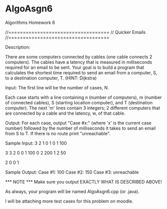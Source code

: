 # AlgoAsgn6
Algorithms Homework 6

//===================================
// Quicker Emails
//===================================

Description:

There are some computers connected by cables (one cable connects 2 computers).
The cables have a latency that is measured in milliseconds required for an email to be sent.
Your goal is to build a program that calculates the shortest time required to send
an email from a computer, S, to a destination computer, T. (HINT: Dijkstra)

Input:
The first line will be the number of cases, N.

Each case starts with a line containing n (number of computers), m (number of connected cables),
S (starting location computer), and T (destination computer). The next 'm' lines contain 3 integers; 2 different computers that are connected by a cable and
the latency, w, of that cable.

Output:
For each case, output "Case #x:" (where 'x' is the current case number) followed by
the number of milliseconds it takes to send an email from S to T. If there is no route
print "unreachable".

Sample Input:
3
2 1 0 1
0 1 100

3 3 2 0
0 1 100
0 2 200
1 2 50

2 0 0 1

Sample Output:
Case #1: 100
Case #2: 150
Case #3: unreachable



*** NOTE ***
Make sure you output EXACTLY WHAT IS DESCRIBED ABOVE!

As always, your program will be named AlgoAsgn6.cpp (or .java).

I will be attaching more test cases for this problem on moodle.
